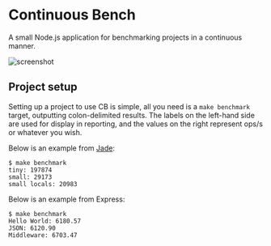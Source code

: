 
# Continuous Bench

  A small Node.js application for benchmarking projects in a continuous manner.

  ![screenshot](http://f.cl.ly/items/1R2S0r1S0i052T1B1v2k/Screenshot.png)

## Project setup

  Setting up a project to use CB is simple, all you need is a `make benchmark` target, outputting colon-delimited results. The labels on the left-hand side are used for display in reporting, and the values on the right represent ops/s or whatever you wish.

  Below is an example from [Jade](http://github.com/visionmedia/jade):
  
```
$ make benchmark
tiny: 197874
small: 29173
small locals: 20983
```

  Below is an example from Express:

```
$ make benchmark
Hello World: 6180.57
JSON: 6120.90
Middleware: 6703.47
```